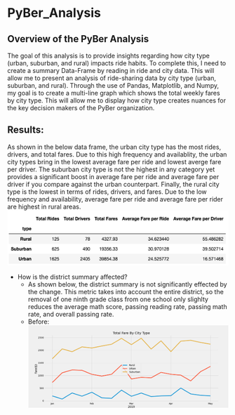 # PyBer_Analysis


## Overview of the PyBer Analysis
The goal of this analysis is to provide insights regarding how city type (urban, suburban, and rural) impacts ride habits. To complete this, I need to create a summary Data-Frame by reading in ride and city data. This will allow me to present an analysis of ride-sharing data by city type (urban, suburban, and rural). Through the use of Pandas, Matplotlib, and Numpy, my goal is to create a multi-line graph which shows the total weekly fares by city type. This will allow me to display how city type creates nuances for the key decision makers of the PyBer organization. 

## Results:
As shown in the below data frame, the urban city type has the most rides, drivers, and total fares. Due to this high frequency and availablity, the urban city types bring in the lowest average fare per ride and lowest averge fare per driver. The suburban city type is not the highest in any category yet provides a significant boost in average fare per ride and average fare per driver if you compare against the urban counterpart. Finally, the rural city type is the lowest in terms of rides, drivers, and fares. Due to the low frequency and availability, average fare per ride and average fare per rider are highest in rural areas.
![alt text](https://github.com/GrahamBSereno/PyBer_Analysis/blob/main/Analysis/summarydataframe.png)

- How is the district summary affected?
  - As shown below, the district summary is not significantly effected by the change. This metric takes into account the entire district, so the removal of one ninth grade class from one school only slighlty reduces the average math score, passing reading rate, passing math rate, and overall passing rate.
  - Before:
  ![alt text](https://github.com/GrahamBSereno/PyBer_Analysis/blob/main/Analysis/PyBer_rides_summary.png)




